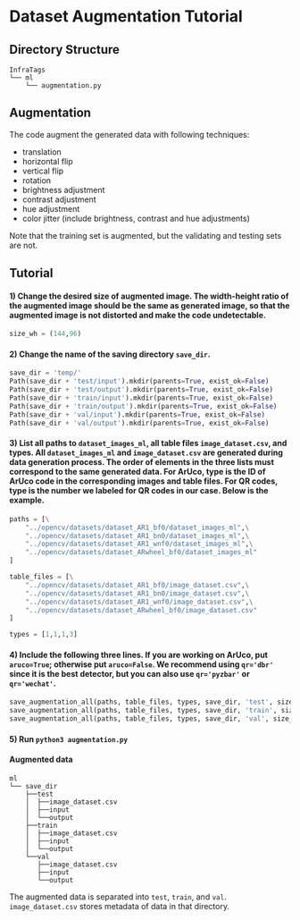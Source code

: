 # Dataset Augmentation Tutorial

## Directory Structure

```
InfraTags
└── ml                                   
    └── augmentation.py
```
## Augmentation

The code augment the generated data with following techniques:
- translation
- horizontal flip
- vertical flip
- rotation
- brightness adjustment
- contrast adjustment
- hue adjustment
- color jitter (include brightness, contrast and hue adjustments)

Note that the training set is augmented, but the validating and testing sets are not.

## Tutorial

#### 1) Change the desired size of augmented image. The width-height ratio of the augmented image should be the same as generated image, so that the augmented image is not distorted and make the code undetectable.

```python
size_wh = (144,96)
```

#### 2) Change the name of the saving directory `save_dir`.

```python
save_dir = 'temp/'
Path(save_dir + 'test/input').mkdir(parents=True, exist_ok=False)
Path(save_dir + 'test/output').mkdir(parents=True, exist_ok=False)
Path(save_dir + 'train/input').mkdir(parents=True, exist_ok=False)
Path(save_dir + 'train/output').mkdir(parents=True, exist_ok=False)
Path(save_dir + 'val/input').mkdir(parents=True, exist_ok=False)
Path(save_dir + 'val/output').mkdir(parents=True, exist_ok=False)
```

#### 3) List all paths to `dataset_images_ml`, all table files `image_dataset.csv`, and types. All `dataset_images_ml` and `image_dataset.csv` are generated during data generation process. The order of elements in the three lists must correspond to the same generated data. For ArUco, type is the ID of ArUco code in the corresponding images and table files. For QR codes, type is the number we labeled for QR codes in our case. Below is the example.

```python
paths = [\
    "../opencv/datasets/dataset_AR1_bf0/dataset_images_ml",\
    "../opencv/datasets/dataset_AR1_bn0/dataset_images_ml",\
    "../opencv/datasets/dataset_AR1_wnf0/dataset_images_ml",\
    "../opencv/datasets/dataset_ARwheel_bf0/dataset_images_ml"
]

table_files = [\
    "../opencv/datasets/dataset_AR1_bf0/image_dataset.csv",\
    "../opencv/datasets/dataset_AR1_bn0/image_dataset.csv",\
    "../opencv/datasets/dataset_AR1_wnf0/image_dataset.csv",\
    "../opencv/datasets/dataset_ARwheel_bf0/image_dataset.csv"
]

types = [1,1,1,3]
```

#### 4) Include the following three lines. If you are working on ArUco, put `aruco=True`; otherwise put `aruco=False`. We recommend using `qr='dbr'` since it is the best detector, but you can also use `qr='pyzbar'` or `qr='wechat'`.

```python
save_augmentation_all(paths, table_files, types, save_dir, 'test', size_wh, qr='dbr',, aruco=True)
save_augmentation_all(paths, table_files, types, save_dir, 'train', size_wh, qr='dbr', aruco=True)
save_augmentation_all(paths, table_files, types, save_dir, 'val', size_wh, qr='dbr',aruco=True)
```

#### 5) Run `python3 augmentation.py` 

#### Augmented data
```
ml
└── save_dir                    
    ├──test
    │  ├──image_dataset.csv
    │  ├──input
    │  └──output
    ├──train
    │  ├──image_dataset.csv
    │  ├──input
    │  └──output
    └──val
       ├──image_dataset.csv
       ├──input
       └──output    
```

The augmented data is  separated into `test`, `train`, and `val`. `image_dataset.csv` stores metadata of data in that directory.
